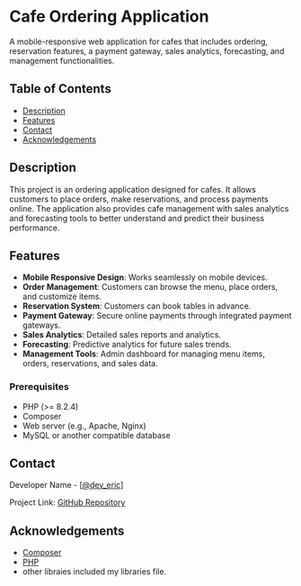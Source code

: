 # Cafe Ordering Application

A mobile-responsive web application for cafes that includes ordering, reservation features, a payment gateway, sales analytics, forecasting, and management functionalities.

## Table of Contents

- [Description](#description)
- [Features](#features)
- [Contact](#contact)
- [Acknowledgements](#acknowledgements)

## Description

This project is an ordering application designed for cafes. It allows customers to place orders, make reservations, and process payments online. The application also provides cafe management with sales analytics and forecasting tools to better understand and predict their business performance.

## Features

- **Mobile Responsive Design**: Works seamlessly on mobile devices.
- **Order Management**: Customers can browse the menu, place orders, and customize items.
- **Reservation System**: Customers can book tables in advance.
- **Payment Gateway**: Secure online payments through integrated payment gateways.
- **Sales Analytics**: Detailed sales reports and analytics.
- **Forecasting**: Predictive analytics for future sales trends.
- **Management Tools**: Admin dashboard for managing menu items, orders, reservations, and sales data.

### Prerequisites

- PHP (>= 8.2.4)
- Composer
- Web server (e.g., Apache, Nginx)
- MySQL or another compatible database

## Contact

Developer Name - [[@dev_eric](https://x.com/x_jstme)]

Project Link: [GitHub Repository]([https://github.com/13coles/chessburger-app](https://github.com/13coles/chessburger-app/tree/master))

## Acknowledgements

- [Composer](https://getcomposer.org/)
- [PHP](https://www.php.net/)
- other libraies included my libraries file.
